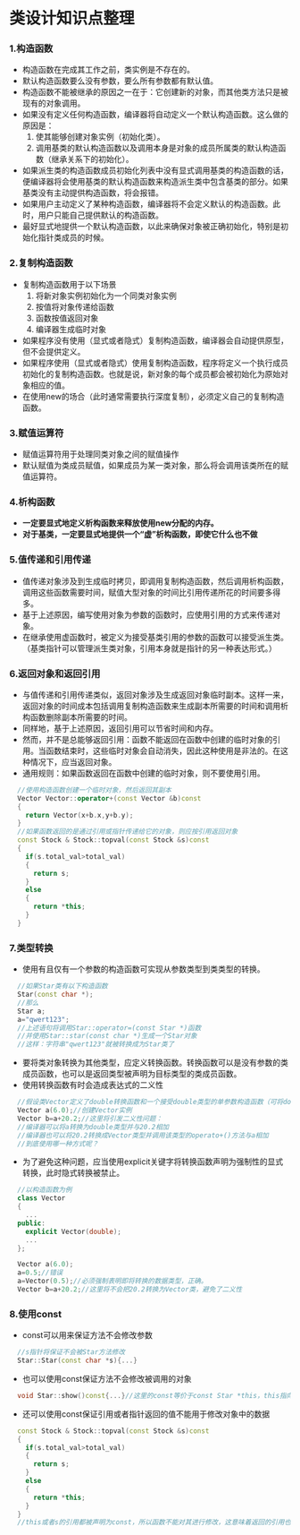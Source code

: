 # 类设计知识点整理

### 1.构造函数

- 构造函数在完成其工作之前，类实例是不存在的。
- 默认构造函数要么没有参数，要么所有参数都有默认值。
- 构造函数不能被继承的原因之一在于：它创建新的对象，而其他类方法只是被现有的对象调用。
- 如果没有定义任何构造函数，编译器将自动定义一个默认构造函数。这么做的原因是：
  1. 使其能够创建对象实例（初始化类）。
  2. 调用基类的默认构造函数以及调用本身是对象的成员所属类的默认构造函数（继承关系下的初始化）。
- 如果派生类的构造函数成员初始化列表中没有显式调用基类的构造函数的话，便编译器将会使用基类的默认构造函数来构造派生类中包含基类的部分。如果基类没有主动提供构造函数，将会报错。
- 如果用户主动定义了某种构造函数，编译器将不会定义默认的构造函数。此时，用户只能自己提供默认的构造函数。
- 最好显式地提供一个默认构造函数，以此来确保对象被正确初始化，特别是初始化指针类成员的时候。
  
### 2.复制构造函数

- 复制构造函数用于以下场景
  1. 将新对象实例初始化为一个同类对象实例
  2. 按值将对象传递给函数
  3. 函数按值返回对象
  4. 编译器生成临时对象
- 如果程序没有使用（显式或者隐式）复制构造函数，编译器会自动提供原型，但不会提供定义。
- 如果程序使用（显式或者隐式）使用复制构造函数，程序将定义一个执行成员初始化的复制构造函数。也就是说，新对象的每个成员都会被初始化为原始对象相应的值。
- 在使用new的场合（此时通常需要执行深度复制），必须定义自己的复制构造函数。
  
### 3.赋值运算符

- 赋值运算符用于处理同类对象之间的赋值操作
- 默认赋值为类成员赋值，如果成员为某一类对象，那么将会调用该类所在的赋值运算符。
  
### 4.析构函数

- **一定要显式地定义析构函数来释放使用new分配的内存。**
- **对于基类，一定要显式地提供一个“虚”析构函数，即使它什么也不做**
  
### 5.值传递和引用传递

- 值传递对象涉及到生成临时拷贝，即调用复制构造函数，然后调用析构函数，调用这些函数需要时间，赋值大型对象的时间比引用传递所花的时间要多得多。
- 基于上述原因，编写使用对象为参数的函数时，应使用引用的方式来传递对象。
- 在继承使用虚函数时，被定义为接受基类引用的参数的函数可以接受派生类。（基类指针可以管理派生类对象，引用本身就是指针的另一种表达形式。）

### 6.返回对象和返回引用

- 与值传递和引用传递类似，返回对象涉及生成返回对象临时副本。这样一来，返回对象的时间成本包括调用复制构造函数来生成副本所需要的时间和调用析构函数删除副本所需要的时间。
- 同样地，基于上述原因，返回引用可以节省时间和内存。
- 然而，并不是总能够返回引用：函数不能返回在函数中创建的临时对象的引用。当函数结束时，这些临时对象会自动消失，因此这种使用是非法的。在这种情况下，应当返回对象。
- 通用规则：如果函数返回在函数中创建的临时对象，则不要使用引用。

```C++
  //使用构造函数创建一个临时对象，然后返回其副本
  Vector Vector::operator+(const Vector &b)const
  {
    return Vector(x+b.x,y+b.y);
  }
  //如果函数返回的是通过引用或指针传递给它的对象，则应按引用返回对象
  const Stock & Stock::topval(const Stock &s)const
  {
    if(s.total_val>total_val)
    {
      return s;
    }
    else
    {
      return *this;
    }
  }
```

### 7.类型转换

- 使用有且仅有一个参数的构造函数可实现从参数类型到类类型的转换。
  
```C++
  //如果Star类有以下构造函数
  Star(const char *);
  //那么
  Star a;
  a="qwert123";
  //上述语句将调用Star::operator=(const Star *)函数
  //并使用Star::star(const char *)生成一个Star对象
  //这样：字符串"qwert123"就被转换成为Star类了
```

- 要将类对象转换为其他类型，应定义转换函数。转换函数可以是没有参数的类成员函数，也可以是返回类型被声明为目标类型的类成员函数。
- 使用转换函数有时会造成表达式的二义性

```C++
  //假设类Vector定义了double转换函数和一个接受double类型的单参数构造函数（可将double转换为Vector）,那么
  Vector a(6.0);//创建Vector实例
  Vector b=a+20.2;//这里将引发二义性问题：
  //编译器可以将a转换为double类型并与20.2相加
  //编译器也可以将20.2转换成Vector类型并调用该类型的operato+()方法与a相加
  //到底使用哪一种方式呢？
```

- 为了避免这种问题，应当使用explicit关键字将转换函数声明为强制性的显式转换，此时隐式转换被禁止。
  
```C++
  //以构造函数为例
  class Vector
  {
    ...
  public:
    explicit Vector(double);
    ... 
  };

  Vector a(6.0);
  a=0.5;//错误
  a=Vector(0.5);//必须强制表明即将转换的数据类型，正确。
  Vector b=a+20.2;//这里将不会把20.2转换为Vector类，避免了二义性

```

### 8.使用const

- const可以用来保证方法不会修改参数

```C++
  //s指针将保证不会被Star方法修改
  Star::Star(const char *s){...}
```

- 也可以使用const保证方法不会修改被调用的对象

```C++
  void Star::show()const{...}//这里的const等价于const Star *this，this指向调用的对象。
```

- 还可以使用const保证引用或者指针返回的值不能用于修改对象中的数据
  
```C++
  const Stock & Stock::topval(const Stock &s)const
  {
    if(s.total_val>total_val)
    {
      return s;
    }
    else
    {
      return *this;
    }
  }
  //this或者s的引用都被声明为const，所以函数不能对其进行修改，这意味着返回的引用也必须是const。
```